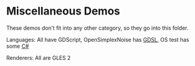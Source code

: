# Miscellaneous Demos

These demos don't fit into any other category, so they go into this folder.

Languages: All have GDScript, OpenSimplexNoise has
[GDSL](https://docs.godotengine.org/en/latest/tutorials/shaders/shader_reference/shading_language.html),
OS test has some
[C#](https://docs.godotengine.org/en/latest/tutorials/scripting/c_sharp/index.html)

Renderers: All are GLES 2
